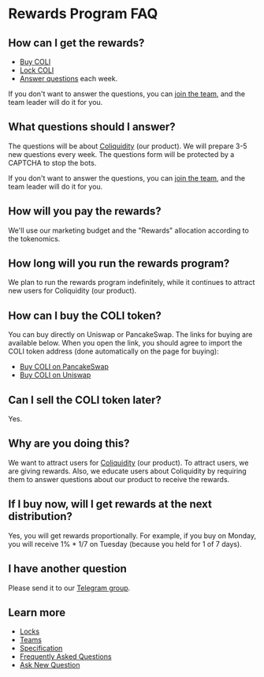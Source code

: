 # Rewards Program FAQ

## How can I get the rewards?

* [Buy COLI](https://pancakeswap.finance/swap?outputCurrency=0x3470C81026C8085b7B743695f851353043Ff0d0D)
* [Lock COLI](Locks.md)
* [Answer questions](#what-questions-should-i-answer) each week.

If you don't want to answer the questions, you can [join the team](Teams.md), and the team leader will do it for you.

## What questions should I answer?

The questions will be about [Coliquidity](../WhatIsColiquidity.md) (our product). We will prepare 3-5 new questions every week. The questions form will be protected by a CAPTCHA to stop the bots.

If you don't want to answer the questions, you can [join the team](Teams.md), and the team leader will do it for you.

## How will you pay the rewards?

We'll use our marketing budget and the "Rewards" allocation according to the tokenomics.

## How long will you run the rewards program?

We plan to run the rewards program indefinitely, while it continues to attract new users for Coliquidity (our product).

## How can I buy the COLI token?

You can buy directly on Uniswap or PancakeSwap. The links for buying are available below. When you open the link, you should agree to import the COLI token address (done automatically on the page for buying):

* [Buy COLI on PancakeSwap](https://pancakeswap.finance/swap?outputCurrency=0x3470C81026C8085b7B743695f851353043Ff0d0D)
* [Buy COLI on Uniswap](https://app.uniswap.org/#/swap?inputCurrency=ETH&outputCurrency=0xd49efa7bc0d339d74f487959c573d518ba3f8437&use=V2)

## Can I sell the COLI token later?

Yes.

## Why are you doing this?

We want to attract users for [Coliquidity](../WhatIsColiquidity.md) (our product). To attract users, we are giving rewards. Also, we educate users about Coliquidity by requiring them to answer questions about our product to receive the rewards.

## If I buy now, will I get rewards at the next distribution?

Yes, you will get rewards proportionally. For example, if you buy on Monday, you will receive 1% * 1/7 on Tuesday (because you held for 1 of 7 days).

## I have another question

Please send it to our [Telegram group](https://t.me/Coliquidity).

## Learn more

* [Locks](Locks.md)
* [Teams](Teams.md)
* [Specification](Specification.md)
* [Frequently Asked Questions](FAQ.md)
* [Ask New Question](https://t.me/Coliquidity)

